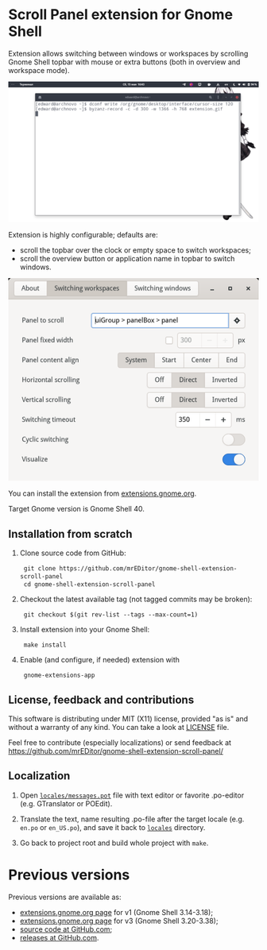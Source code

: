 # Scroll Panel extension for Gnome Shell

Extension allows switching between windows or workspaces by scrolling Gnome
Shell topbar with mouse or extra buttons (both in overview and workspace mode).

![Demo](demo.gif)

Extension is highly configurable; defaults are:

- scroll the topbar over the clock or empty space to switch workspaces;
- scroll the overview button or application name in topbar to switch windows.

![Preferences](ui/prefs.ui.png)

You can install the extension from [extensions.gnome.org](https://extensions.gnome.org/extension/4257/).

Target Gnome version is Gnome Shell 40.

## Installation from scratch

1. Clone source code from GitHub:

		git clone https://github.com/mrEDitor/gnome-shell-extension-scroll-panel
		cd gnome-shell-extension-scroll-panel

2. Checkout the latest available tag (not tagged commits may be broken):

		git checkout $(git rev-list --tags --max-count=1)
	
3. Install extension into your Gnome Shell:

		make install

4. Enable (and configure, if needed) extension with

		gnome-extensions-app

## License, feedback and contributions

This software is distributing under MIT (X11) license, provided "as is" and
without a warranty of any kind. You can take a look at [LICENSE](LICENSE) file.

Feel free to contribute (especially localizations) or send feedback at
https://github.com/mrEDitor/gnome-shell-extension-scroll-panel/


## Localization

1. Open [`locales/messages.pot`](locales/messages.pot) file with text editor or
favorite .po-editor (e.g. GTranslator or POEdit).

2. Translate the text, name resulting .po-file after the target locale (e.g.
`en.po` or `en_US.po`), and save it back to [`locales`](locales) directory. 

3. Go back to project root and build whole project with `make`.


# Previous versions

Previous versions are available as:

- [extensions.gnome.org page](https://extensions.gnome.org/extension/932/) for v1 (Gnome Shell 3.14-3.18);
- [extensions.gnome.org page](https://extensions.gnome.org/extension/1096/) for v3 (Gnome Shell 3.20-3.38);
- [source code at GitHub.com](https://github.com/mrEDitor/gnome-shell-extension-scroll-panel/);
- [releases at GitHub.com](https://github.com/mrEDitor/gnome-shell-extension-scroll-panel/releases).
